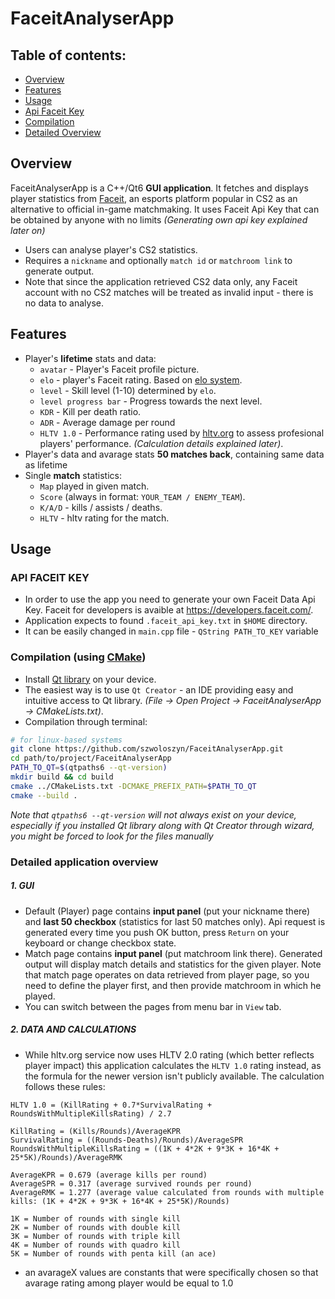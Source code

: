 # FaceitAnalyserApp

## Table of contents:
- [Overview](#overview)
- [Features](#features)
- [Usage](#usage)
- [Api Faceit Key](#api-faceit-key)
- [Compilation](#compilation-using-cmake)
- [Detailed Overview](#detailed-application-overview)

## Overview

FaceitAnalyserApp is a C++/Qt6 **GUI application**. It fetches and displays player statistics from [Faceit](www.faceit.com), an esports platform popular in CS2 as an alternative to official in-game matchmaking. It uses Faceit Api Key that can be obtained by anyone with no limits *(Generating own api key explained later on)*
- Users can analyse player's CS2 statistics.
- Requires a `nickname` and optionally `match id` or `matchroom link` to generate output.
- Note that since the application retrieved CS2 data only, any Faceit account with no CS2 matches will be treated as invalid input - there is no data to analyse.

## Features

- Player's __lifetime__ stats and data:
    - `avatar` - Player's Faceit profile picture.
    - `elo` - player's Faceit rating. Based on [elo system](https://en.wikipedia.org/wiki/Elo_rating_system).
    - `level` - Skill level (1-10) determined by `elo`.
    - `level progress bar` - Progress towards the next level.
    - `KDR` - Kill per death ratio.
    - `ADR` - Average damage per round
    - `HLTV 1.0` - Performance rating used by [hltv.org](www.hltv.org) to assess profesional players' performance. *(Calculation details explained later)*.
- Player's data and avarage stats __50 matches back__, containing same data as lifetime
- Single __match__ statistics:
    - `Map` played in given match.
    - `Score` (always in format: `YOUR_TEAM / ENEMY_TEAM`).
    - `K/A/D` - kills / assists / deaths.
    - `HLTV` - hltv rating for the match.

## Usage

### API FACEIT KEY
- In order to use the app you need to generate your own Faceit Data Api Key. 
Faceit for developers is avaible at https://developers.faceit.com/.
- Application expects to found `.faceit_api_key.txt` in `$HOME` directory.
- It can be easily changed in `main.cpp` file - `QString PATH_TO_KEY` variable

### Compilation (using [CMake](https://cmake.org/documentation/))
- Install [Qt library](https://doc.qt.io/qt-6/get-and-install-qt.html) on your device.
- The easiest way is to use `Qt Creator` - an IDE providing easy and intuitive access to Qt library. 
*(File -> Open Project -> FaceitAnalyserApp -> CMakeLists.txt)*.
- Compilation through terminal:
```sh
# for linux-based systems
git clone https://github.com/szwoloszyn/FaceitAnalyserApp.git
cd path/to/project/FaceitAnalyserApp
PATH_TO_QT=$(qtpaths6 --qt-version)
mkdir build && cd build
cmake ../CMakeLists.txt -DCMAKE_PREFIX_PATH=$PATH_TO_QT
cmake --build .
```
*Note that `qtpaths6 --qt-version` will not always exist on your device, especially if you installed Qt library along with Qt Creator through wizard, you might be forced to look for the files manually*

### Detailed application overview
##### 1. GUI 
- Default (Player) page contains **input panel** (put your nickname there) and **last 50 checkbox** (statistics for last 50 matches only). Api request is generated every time you push OK button, press `Return` on your keyboard or change checkbox state.
- Match page contains **input panel** (put matchroom link there). Generated output will display match details and statistics for the given player. Note that match page operates on data retrieved from player page, so you need to define the player first, and then provide matchroom in which he played.
- You can switch between the pages from menu bar in `View` tab.

##### 2. DATA AND CALCULATIONS
- While hltv.org service now uses HLTV 2.0 rating (which better reflects player impact) this application calculates the `HLTV 1.0` rating instead, as the formula for the newer version isn't publicly available. The calculation follows these rules:
```
HLTV 1.0 = (KillRating + 0.7*SurvivalRating + RoundsWithMultipleKillsRating) / 2.7

KillRating = (Kills/Rounds)/AverageKPR
SurvivalRating = ((Rounds-Deaths)/Rounds)/AverageSPR
RoundsWithMultipleKillsRating = ((1K + 4*2K + 9*3K + 16*4K + 25*5K)/Rounds)/AverageRMK

AverageKPR = 0.679 (average kills per round)
AverageSPR = 0.317 (average survived rounds per round)
AverageRMK = 1.277 (average value calculated from rounds with multiple kills: (1K + 4*2K + 9*3K + 16*4K + 25*5K)/Rounds)

1K = Number of rounds with single kill
2K = Number of rounds with double kill
3K = Number of rounds with triple kill
4K = Number of rounds with quadro kill
5K = Number of rounds with penta kill (an ace)
```
- an avarageX values are constants that were specifically chosen 
so that avarage rating among player would be equal to 1.0
